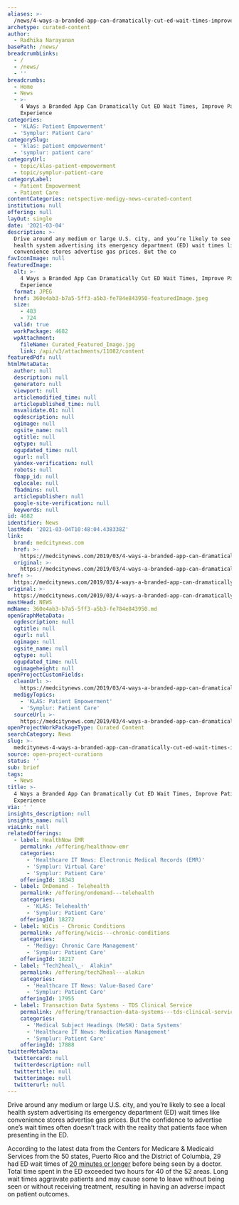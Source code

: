```yaml
---
aliases: >-
  /news/4-ways-a-branded-app-can-dramatically-cut-ed-wait-times-improve-patient-experience
archetype: curated-content
author:
  - Radhika Narayanan
basePath: /news/
breadcrumbLinks:
  - /
  - /news/
  - ''
breadcrumbs:
  - Home
  - News
  - >-
    4 Ways a Branded App Can Dramatically Cut ED Wait Times, Improve Patient
    Experience
categories:
  - 'KLAS: Patient Empowerment'
  - 'Symplur: Patient Care'
categorySlug:
  - 'klas: patient empowerment'
  - 'symplur: patient care'
categoryUrl:
  - topic/klas-patient-empowerment
  - topic/symplur-patient-care
categoryLabel:
  - Patient Empowerment
  - Patient Care
contentCategories: netspective-medigy-news-curated-content
institution: null
offering: null
layOut: single
date: '2021-03-04'
description: >-
  Drive around any medium or large U.S. city, and you’re likely to see a local
  health system advertising its emergency department (ED) wait times like
  convenience stores advertise gas prices. But the co
favIconImage: null
featuredImage:
  alt: >-
    4 Ways a Branded App Can Dramatically Cut ED Wait Times, Improve Patient
    Experience
  format: JPEG
  href: 360e4ab3-b7a5-5ff3-a5b3-fe784e843950-featuredImage.jpeg
  size:
    - 483
    - 724
  valid: true
  workPackage: 4682
  wpAttachment:
    fileName: Curated_Featured_Image.jpg
    link: /api/v3/attachments/11082/content
featuredPdf: null
htmlMetaData:
  author: null
  description: null
  generator: null
  viewport: null
  articlemodified_time: null
  articlepublished_time: null
  msvalidate.01: null
  ogdescription: null
  ogimage: null
  ogsite_name: null
  ogtitle: null
  ogtype: null
  ogupdated_time: null
  ogurl: null
  yandex-verification: null
  robots: null
  fbapp_id: null
  oglocale: null
  fbadmins: null
  articlepublisher: null
  google-site-verification: null
  keywords: null
id: 4682
identifier: News
lastMod: '2021-03-04T10:48:04.438338Z'
link:
  brand: medcitynews.com
  href: >-
    https://medcitynews.com/2019/03/4-ways-a-branded-app-can-dramatically-cut-ed-wait-times-improve-patient-experience/
  original: >-
    https://medcitynews.com/2019/03/4-ways-a-branded-app-can-dramatically-cut-ed-wait-times-improve-patient-experience/
href: >-
  https://medcitynews.com/2019/03/4-ways-a-branded-app-can-dramatically-cut-ed-wait-times-improve-patient-experience/
original: >-
  https://medcitynews.com/2019/03/4-ways-a-branded-app-can-dramatically-cut-ed-wait-times-improve-patient-experience/
mastHead: NEWS
mdName: 360e4ab3-b7a5-5ff3-a5b3-fe784e843950.md
openGraphMetaData:
  ogdescription: null
  ogtitle: null
  ogurl: null
  ogimage: null
  ogsite_name: null
  ogtype: null
  ogupdated_time: null
  ogimageheight: null
openProjectCustomFields:
  cleanUrl: >-
    https://medcitynews.com/2019/03/4-ways-a-branded-app-can-dramatically-cut-ed-wait-times-improve-patient-experience/
  medigyTopics:
    - 'KLAS: Patient Empowerment'
    - 'Symplur: Patient Care'
  sourceUrl: >-
    https://medcitynews.com/2019/03/4-ways-a-branded-app-can-dramatically-cut-ed-wait-times-improve-patient-experience/
openProjectWorkPackageType: Curated Content
searchCategory: News
slug: >-
  medcitynews-4-ways-a-branded-app-can-dramatically-cut-ed-wait-times-improve-patient-experience
source: open-project-curations
status: ''
sub: brief
tags:
  - News
title: >-
  4 Ways a Branded App Can Dramatically Cut ED Wait Times, Improve Patient
  Experience
via: ' '
insights_description: null
insights_name: null
viaLink: null
relatedOfferings:
  - label: HealthNow EMR
    permalink: /offering/healthnow-emr
    categories:
      - 'Healthcare IT News: Electronic Medical Records (EMR)'
      - 'Symplur: Virtual Care'
      - 'Symplur: Patient Care'
    offeringId: 18343
  - label: OnDemand - Telehealth
    permalink: /offering/ondemand---telehealth
    categories:
      - 'KLAS: Telehealth'
      - 'Symplur: Patient Care'
    offeringId: 18272
  - label: WiCis - Chronic Conditions
    permalink: /offering/wicis---chronic-conditions
    categories:
      - 'Medigy: Chronic Care Management'
      - 'Symplur: Patient Care'
    offeringId: 18217
  - label: "Tech2heal\_-  Alakin"
    permalink: /offering/tech2heal---alakin
    categories:
      - 'Healthcare IT News: Value-Based Care'
      - 'Symplur: Patient Care'
    offeringId: 17955
  - label: Transaction Data Systems - TDS Clinical Service
    permalink: /offering/transaction-data-systems---tds-clinical-service
    categories:
      - 'Medical Subject Headings (MeSH): Data Systems'
      - 'Healthcare IT News: Medication Management'
      - 'Symplur: Patient Care'
    offeringId: 17888
twitterMetaData:
  twittercard: null
  twitterdescription: null
  twittertitle: null
  twitterimage: null
  twitterurl: null
---
```

<p>Drive around any medium or large U.S. city, and you’re likely to see a local health system advertising its emergency department (ED) wait times like convenience stores advertise gas prices. But the confidence to advertise one’s wait times often doesn’t track with the reality that patients face when presenting in the ED.</p><p>According to the latest data from the Centers for Medicare &amp; Medicaid Services from the 50 states, Puerto Rico and the District of Columbia, 29 had ED wait times of <a href="https://projects.propublica.org/emergency">20 minutes or longer</a> before being seen by a doctor. Total time spent in the ED exceeded two hours for 40 of the 52 areas. Long wait times aggravate patients and may cause some to leave without being seen or without receiving treatment, resulting in having an adverse impact on patient outcomes.</p>